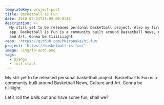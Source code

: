 ```yaml
---
templateKey: project-post
title: Basketball Is Fun
date: 2018-05-21T21:09:00.814Z
description: >-
  My still yet to be released personal basketball project. Also my first Django
  app. Basketball Is Fun is a community built around Basketball News, Culture
  and Art. Gonna be tiiiiiiight.
repo: 'https://github.com/PHironaka/bi-fun'
project: 'https://basketball-is.fun/'
image: /img/fb-auth.png
tags:
  - django
  - full stack
---
```

My still yet to be released personal basketball project. Basketball Is Fun is a community built around Basketball News, Culture and Art. Gonna be tiiiiiiight.

Let’s roll the balls out and have some fun, shall we?
